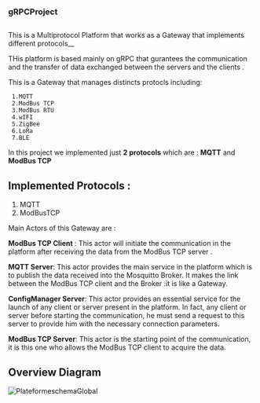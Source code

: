 

### gRPCProject
##
This is a Multiprotocol Platform that works as  a Gateway that 
 implements different protocols__


THis platform is based mainly on gRPC that gurantees the communication and 
the transfer of data exchanged between the servers and the clients .

This is a Gateway that manages distincts protocls including:

     1.MQTT
     2.ModBus TCP
     3.ModBus RTU 
     4.wIFI
     5.ZigBee
     6.LoRa
     7.BLE
     
In this project we implemented just __2 protocols__ which are :
__MQTT__ and __ModBus TCP__ 


## Implemented Protocols :
   1.  MQTT
   2.  ModBusTCP 
   
   
 Main Actors of this Gateway are :
 
__ModBus TCP Client__ :
      This actor will initiate the communication in the platform after receiving the data from the 
     ModBus TCP server .
     
__MQTT Server__:
      This actor provides the main service in the platform which is  to publish the
      data received into  the Mosquitto Broker. It makes the link between the ModBus TCP client
      and the Broker :it  is like a Gateway.
 
__ConfigManager Server__:
     This actor provides an essential service for the launch of any client or
     server present in the platform. In fact, any client or server before
     starting the communication, he must send a request to this server to 
     provide him with the necessary connection parameters.
     
__ModBus TCP Server__:
    This actor is the starting point of the communication, it is this one who
    allows the ModBus TCP client to acquire the data.
 
## Overview Diagram
 ![PlateformeschemaGlobal](iot.svg)

